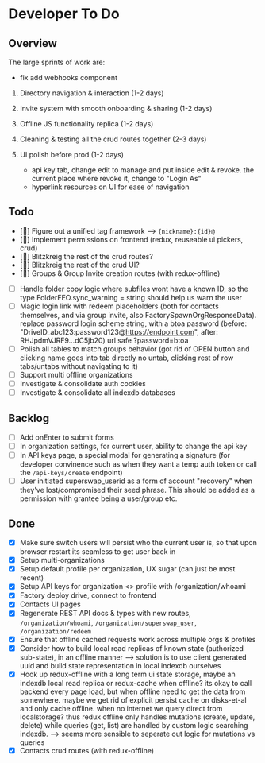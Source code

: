 # Developer To Do

## Overview

The large sprints of work are:

- fix add webhooks component

1. Directory navigation & interaction (1-2 days)

1. Invite system with smooth onboarding & sharing (1-2 days)
1. Offline JS functionality replica (1-2 days)
1. Cleaning & testing all the crud routes together (2-3 days)
1. UI polish before prod (1-2 days)
   - api key tab, change edit to manage and put inside edit & revoke. the current place where revoke it, change to "Login As"
   - hyperlink resources on UI for ease of navigation

## Todo

- [🔵] Figure out a unified tag framework --> `{nickname}:{id}@`
- [🔵] Implement permissions on frontend (redux, reuseable ui pickers, crud)
- [🔵] Blitzkreig the rest of the crud routes?
- [🔵] Blitzkreig the rest of the crud UI?
- [🔵] Groups & Group Invite creation routes (with redux-offline)
- [ ] Handle folder copy logic where subfiles wont have a known ID, so the type FolderFEO.sync_warning = string should help us warn the user
- [ ] Magic login link with redeem placeholders (both for contacts themselves, and via group invite, also FactorySpawnOrgResponseData). replace password login scheme string, with a btoa password (before: "DriveID_abc123:password123@https://endpoint.com", after: RHJpdmVJRF9...dC5jb20) url safe ?password=btoa
- [ ] Polish all tables to match groups behavior (got rid of OPEN button and clicking name goes into tab directly no untab, clicking rest of row tabs/untabs without navigating to it)
- [ ] Support multi offline organizations
- [ ] Investigate & consolidate auth cookies
- [ ] Investigate & consolidate all indexdb databases

## Backlog

- [ ] Add onEnter to submit forms
- [ ] In organization settings, for current user, ability to change the api key
- [ ] In API keys page, a special modal for generating a signature (for developer convinence such as when they want a temp auth token or call the `/api-keys/create` endpoint)
- [ ] User initiated superswap_userid as a form of account "recovery" when they've lost/compromised their seed phrase. This should be added as a permission with grantee being a user/group etc.

## Done

- [x] Make sure switch users will persist who the current user is, so that upon browser restart its seamless to get user back in
- [x] Setup multi-organizations
- [x] Setup default profile per organization, UX sugar (can just be most recent)
- [x] Setup API keys for organization <> profile with /organization/whoami
- [x] Factory deploy drive, connect to frontend
- [x] Contacts UI pages
- [x] Regenerate REST API docs & types with new routes, `/organization/whoami`, `/organization/superswap_user`, `/organization/redeem`
- [x] Ensure that offline cached requests work across multiple orgs & profiles
- [x] Consider how to build local read replicas of known state (authorized sub-state), in an offline manner --> solution is to use client generated uuid and build state representation in local indexdb ourselves
- [x] Hook up redux-offline with a long term ui state storage, maybe an indexdb local read replica or redux-cache when offline? its okay to call backend every page load, but when offline need to get the data from somewhere. maybe we get rid of explicit persist cache on disks-et-al and only cache offline. when no internet we query direct from localstorage? thus redux offline only handles mutations (create, update, delete) while queries (get, list) are handled by custom logic searching indexdb. --> seems more sensible to seperate out logic for mutations vs queries
- [x] Contacts crud routes (with redux-offline)
